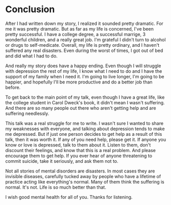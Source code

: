# Conclusion

After I had written down my story, I realized it sounded pretty dramatic. For me it was pretty dramatic. But as far as my life is concerned, I've been pretty successful. I have a college degree, a successful marrige, 3 wonderful children, and a really great job. I'm grateful I didn't turn to alcohol or drugs to self-medicate. Overall, my life is pretty ordinary, and I haven't suffered any real disasters. Even during the worst of times, I got out of bed and did what I had to do.

And really my story does have a happy ending. Even though I will struggle with depression the rest of my life, I know what I need to do and I have the support of my family when I need it. I'm going to live longer, I'm going to be happier, and hopefully I'll be more productive and do a better job than before.

To get back to the main point of my talk, even though I have a great life, like the college student in Carol Dweck's book, it didn't mean I wasn't suffering. And there are so many people out there who aren't getting help and are suffering needlessly.

This talk was a real struggle for me to write. I wasn't sure I wanted to share my weaknesses with everyone, and talking about depression tends to make me depressed. But if just one person decides to get help as a result of this talk, then it was worth it. If any of you need help, please get it. If anyone you know or love is depressed, talk to them about it. Listen to them, don't discount their feelings, and know that this is a real problem. And please encourage them to get help. If you ever hear of anyone threatening to commit suicide, take it seriously, and ask them not to.

Not all stories of mental disorders are disasters. In most cases they are invisible diseases, carefully tucked away by people who have a lifetime of practice acting like everything's normal. Many of them think the suffering is normal. It's not. Life is so much better than that.

I wish good mental health for all of you. Thanks for listening.
